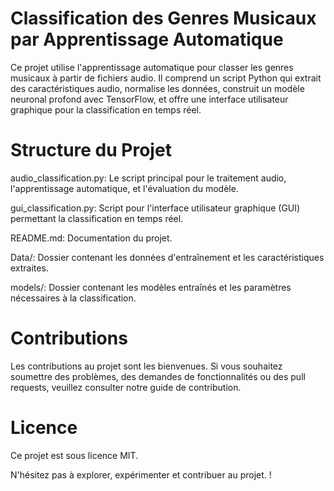 # Classification des Genres Musicaux par Apprentissage Automatique
Ce projet utilise l'apprentissage automatique pour classer les genres musicaux à partir de fichiers audio. Il comprend un script Python qui extrait des caractéristiques audio, normalise les données, construit un modèle neuronal profond avec TensorFlow, et offre une interface utilisateur graphique pour la classification en temps réel.
# Structure du Projet
audio_classification.py: Le script principal pour le traitement audio, l'apprentissage automatique, et l'évaluation du modèle.

gui_classification.py: Script pour l'interface utilisateur graphique (GUI) permettant la classification en temps réel.

README.md: Documentation du projet.

Data/: Dossier contenant les données d'entraînement et les caractéristiques extraites.

models/: Dossier contenant les modèles entraînés et les paramètres nécessaires à la classification.
# Contributions
Les contributions au projet sont les bienvenues. Si vous souhaitez soumettre des problèmes, des demandes de fonctionnalités ou des pull requests, veuillez consulter notre guide de contribution.

# Licence
Ce projet est sous licence MIT.

N'hésitez pas à explorer, expérimenter et contribuer au projet. !
